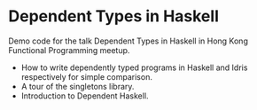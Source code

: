 # Dependent Types in Haskell

Demo code for the talk Dependent Types in Haskell in Hong Kong Functional
Programming meetup.

- How to write dependently typed programs in Haskell and Idris respectively
  for simple comparison.
- A tour of the singletons library.
- Introduction to Dependent Haskell.
